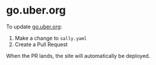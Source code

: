 # go.uber.org

To update [go.uber.org](https://go.uber.org/):

1. Make a change to `sally.yaml`
2. Create a Pull Request

When the PR lands, the site will automatically be deployed.
